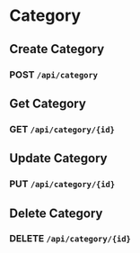 # Category

## Create Category

<h3><span class="text-blue">POST</span> <code>/api/category</code> <Badge type="tip" text="^1.0.0" /></h3>

## Get Category

<h3><span class="text-green">GET</span> <code>/api/category/{id}</code> <Badge type="tip" text="^1.0.0" /></h3>

## Update Category

<h3><span class="text-orange">PUT</span> <code>/api/category/{id}</code> <Badge type="tip" text="^1.0.0" /></h3>

## Delete Category

<h3><span class="text-red">DELETE</span> <code>/api/category/{id}</code> <Badge type="tip" text="^1.0.0" /></h3>
